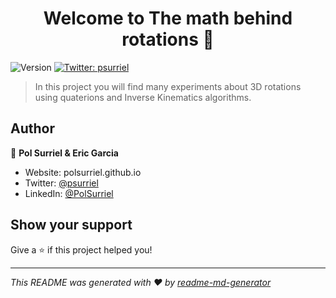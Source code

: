 <h1 align="center">Welcome to The math behind rotations 👋</h1>
<p>
  <img alt="Version" src="https://img.shields.io/badge/version-v2-blue.svg?cacheSeconds=2592000" />
  <a href="https://twitter.com/psurriel" target="_blank">
    <img alt="Twitter: psurriel" src="https://img.shields.io/twitter/follow/psurriel.svg?style=social" />
  </a>
</p>

> In this project you will find many experiments about 3D rotations using quaterions and Inverse Kinematics algorithms.

## Author

👤 **Pol Surriel & Eric Garcia**

* Website: polsurriel.github.io
* Twitter: [@psurriel](https://twitter.com/psurriel)
* LinkedIn: [@PolSurriel](https://linkedin.com/in/PolSurriel)

## Show your support

Give a ⭐️ if this project helped you!

***
_This README was generated with ❤️ by [readme-md-generator](https://github.com/kefranabg/readme-md-generator)_